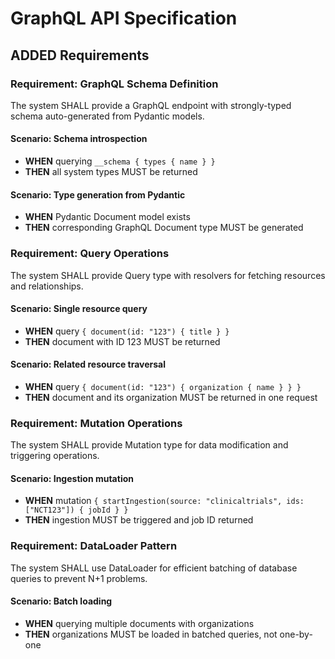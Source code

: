 # GraphQL API Specification

## ADDED Requirements

### Requirement: GraphQL Schema Definition

The system SHALL provide a GraphQL endpoint with strongly-typed schema auto-generated from Pydantic models.

#### Scenario: Schema introspection

- **WHEN** querying `__schema { types { name } }`
- **THEN** all system types MUST be returned

#### Scenario: Type generation from Pydantic

- **WHEN** Pydantic Document model exists
- **THEN** corresponding GraphQL Document type MUST be generated

### Requirement: Query Operations

The system SHALL provide Query type with resolvers for fetching resources and relationships.

#### Scenario: Single resource query

- **WHEN** query `{ document(id: "123") { title } }`
- **THEN** document with ID 123 MUST be returned

#### Scenario: Related resource traversal

- **WHEN** query `{ document(id: "123") { organization { name } } }`
- **THEN** document and its organization MUST be returned in one request

### Requirement: Mutation Operations

The system SHALL provide Mutation type for data modification and triggering operations.

#### Scenario: Ingestion mutation

- **WHEN** mutation `{ startIngestion(source: "clinicaltrials", ids: ["NCT123"]) { jobId } }`
- **THEN** ingestion MUST be triggered and job ID returned

### Requirement: DataLoader Pattern

The system SHALL use DataLoader for efficient batching of database queries to prevent N+1 problems.

#### Scenario: Batch loading

- **WHEN** querying multiple documents with organizations
- **THEN** organizations MUST be loaded in batched queries, not one-by-one

